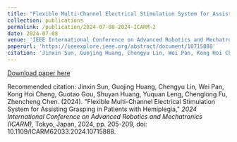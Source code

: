 ```yaml
---
title: "Flexible Multi-Channel Electrical Stimulation System for Assisting Grasping in Patients with Hemiplegia"
collection: publications
permalink: /publication/2024-07-08-2024-ICARM-2
date: 2024-07-08
venue: 'IEEE International Conference on Advanced Robotics and Mechatronics (ICARM2024), Tokyo, Japan.'
paperurl: 'https://ieeexplore.ieee.org/abstract/document/10715888'
citation: 'Jinxin Sun, Guojing Huang, Chengyu Lin, Wei Pan, Kong Hoi Cheng, Guotao Gou, Shuyan Huang, Yuquan Leng, Chenglong Fu, Zhencheng Chen. (2024). &quot;Flexible Multi-Channel Electrical Stimulation System for Assisting Grasping in Patients with Hemiplegia,&quot; <i>2024 International Conference on Advanced Robotics and Mechatronics (ICARM)</i>, Tokyo, Japan, 2024, pp. 205-209, doi: 10.1109/ICARM62033.2024.10715888.'
---
```


<a href='https://ieeexplore.ieee.org/abstract/document/10715888'>Download paper here</a>

Recommended citation: Jinxin Sun, Guojing Huang, Chengyu Lin, Wei Pan, Kong Hoi Cheng, Guotao Gou, Shuyan Huang, Yuquan Leng, Chenglong Fu, Zhencheng Chen. (2024). "Flexible Multi-Channel Electrical Stimulation System for Assisting Grasping in Patients with Hemiplegia," <i>2024 International Conference on Advanced Robotics and Mechatronics (ICARM)</i>, Tokyo, Japan, 2024, pp. 205-209, doi: 10.1109/ICARM62033.2024.10715888.